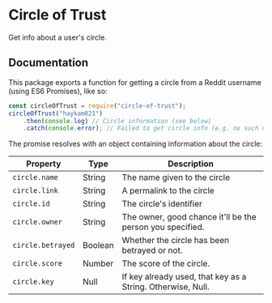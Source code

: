 # Circle of Trust

Get info about a user's circle.

## Documentation

This package exports a function for getting a circle from a Reddit username (using ES6 Promises), like so:

```javascript
const circleOfTrust = require("circle-of-trust");
circleOfTrust("haykam821")
    .then(console.log) // Circle information (see below)
    .catch(console.error); // Failed to get circle info (e.g. no such user or circle)
```

The promise resolves with an object containing information about the circle:

Property | Type | Description
--- | --- | ---
`circle.name` | String | The name given to the circle
`circle.link` | String | A permalink to the circle
`circle.id` | String | The circle's identifier
`circle.owner` | String | The owner, good chance it'll be the person you specified.
`circle.betrayed` | Boolean | Whether the circle has been betrayed or not.
`circle.score` | Number | The score of the circle.
`circle.key` | Null | If key already used, that key as a String. Otherwise, Null.